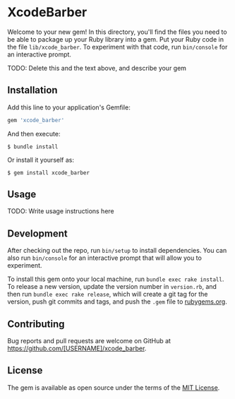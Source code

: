 # XcodeBarber

Welcome to your new gem! In this directory, you'll find the files you need to be able to package up your Ruby library into a gem. Put your Ruby code in the file `lib/xcode_barber`. To experiment with that code, run `bin/console` for an interactive prompt.

TODO: Delete this and the text above, and describe your gem

## Installation

Add this line to your application's Gemfile:

```ruby
gem 'xcode_barber'
```

And then execute:

    $ bundle install

Or install it yourself as:

    $ gem install xcode_barber

## Usage

TODO: Write usage instructions here

## Development

After checking out the repo, run `bin/setup` to install dependencies. You can also run `bin/console` for an interactive prompt that will allow you to experiment.

To install this gem onto your local machine, run `bundle exec rake install`. To release a new version, update the version number in `version.rb`, and then run `bundle exec rake release`, which will create a git tag for the version, push git commits and tags, and push the `.gem` file to [rubygems.org](https://rubygems.org).

## Contributing

Bug reports and pull requests are welcome on GitHub at https://github.com/[USERNAME]/xcode_barber.


## License

The gem is available as open source under the terms of the [MIT License](https://opensource.org/licenses/MIT).
